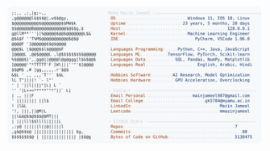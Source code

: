 <picture>
  <source srcset="https://raw.githubusercontent.com/mmazinjameel/mmazinjameel/main/dark_mode.svg?v=1745583543" media="(prefers-color-scheme: dark)">
  <img src="https://raw.githubusercontent.com/mmazinjameel/mmazinjameel/main/light_mode.svg?v=1745583543">
</picture>

